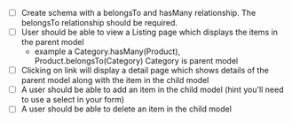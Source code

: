 - [ ] Create schema with a belongsTo and hasMany relationship. The belongsTo relationship should be required. 
- [ ] User should be able to view a Listing page which displays the items in the parent model
  - example a Category.hasMany(Product), Product.belongsTo(Category) Category is parent model
- [ ] Clicking on link will display a detail page which shows details of the parent model along with the item in the child model 
- [ ] A user should be able to add an item in the child model (hint you'll need to use a select in your form)
- [ ] A user should be able to delete an item in the child model 
